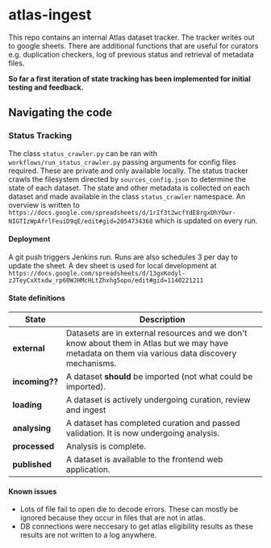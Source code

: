 # atlas-ingest

This repo contains an internal Atlas dataset tracker. The tracker writes out to google sheets. There are additional functions that are useful for curators e.g. duplication checkers, log of previous status and retrieval of metadata files.

**So far a first iteration of state tracking has been implemented for initial testing and feedback.**


## Navigating the code
### Status Tracking

The class `status_crawler.py` can be ran with `workflows/run_status_crawler.py` passing arguments for config files required. These are private and only available locally.
The status tracker crawls the filesystem directed by `sources_config.json` to determine the state of each dataset.
The state and other metadata is collected on each dataset and made available in the class `status_crawler` namespace.
An overview is written to `https://docs.google.com/spreadsheets/d/1rIf3t2wcfYdE8rgxDhYOwr-NIGTIzWpAfrlFeuiD9qE/edit#gid=2054734368` which is updated on every run.


#### Deployment
A git push triggers Jenkins run. Runs are also schedules 3 per day to update the sheet. A dev sheet is used for local development at `https://docs.google.com/spreadsheets/d/13gxKodyl-zJTeyCxXtxdw_rp60WJHMcHLtZhxhg5opo/edit#gid=1140221211`


#### State definitions 

| State  | Description  |
|---|---|
|**external**| Datasets are in external resources and we don't know about them in Atlas but we may have metadata on them via various data discovery mechanisms.  |
|**incoming??**| A dataset **should** be imported (not what could be imported). |
|**loading**|A dataset is actively undergoing curation, review and ingest|
|**analysing**|A dataset has completed curation and passed validation. It is now undergoing analysis.|
|**processed**|Analysis is complete.|
|**published**|A dataset is available to the frontend web application.|


#### Known issues

- Lots of file fail to open die to decode errors. These can mostly be ignored because they occur in files that are not in atlas.
- DB connections were neccesary to get atlas eligibility results as these results are not written to a log anywhere. 

 

